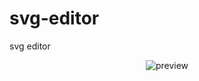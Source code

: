 # svg-editor
svg editor
<p align="center">
  <img src="https://github.com/hanakamer/svg-editor/blob/master/src/star.gif" alt="preview"/>
</p>
